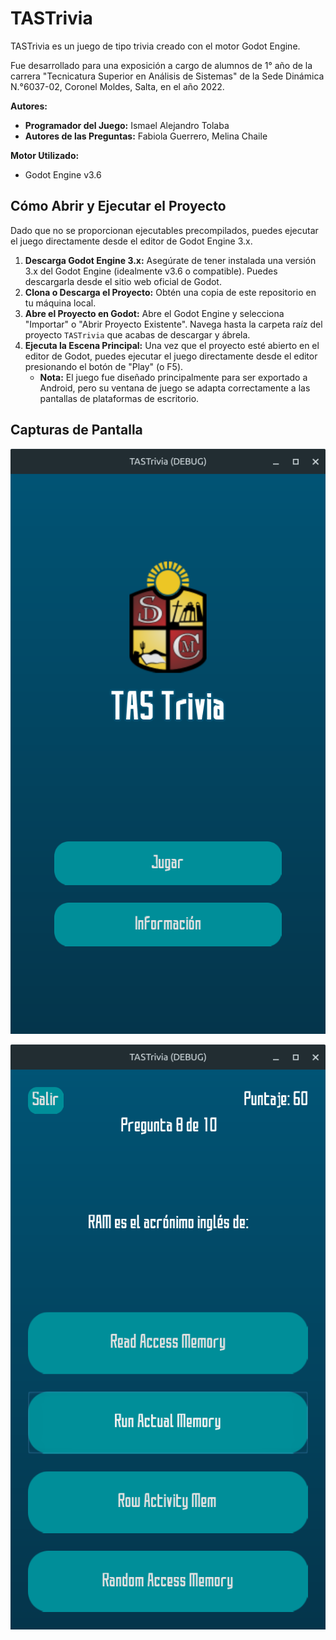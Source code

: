 # TASTrivia

TASTrivia es un juego de tipo trivia creado con el motor Godot Engine.

Fue desarrollado para una exposición a cargo de alumnos de 1° año de la carrera "Tecnicatura Superior en Análisis de Sistemas" de la Sede Dinámica N.°6037-02, Coronel Moldes, Salta, en el año 2022.

**Autores:**

*   **Programador del Juego:** Ismael Alejandro Tolaba
*   **Autores de las Preguntas:** Fabiola Guerrero, Melina Chaile

**Motor Utilizado:**

*   Godot Engine v3.6

## Cómo Abrir y Ejecutar el Proyecto

Dado que no se proporcionan ejecutables precompilados, puedes ejecutar el juego directamente desde el editor de Godot Engine 3.x.

1. **Descarga Godot Engine 3.x:** Asegúrate de tener instalada una versión 3.x del Godot Engine (idealmente v3.6 o compatible). Puedes descargarla desde el sitio web oficial de Godot.
2. **Clona o Descarga el Proyecto:** Obtén una copia de este repositorio en tu máquina local.
3. **Abre el Proyecto en Godot:** Abre el Godot Engine y selecciona "Importar" o "Abrir Proyecto Existente". Navega hasta la carpeta raíz del proyecto `TASTrivia` que acabas de descargar y ábrela.
4. **Ejecuta la Escena Principal:** Una vez que el proyecto esté abierto en el editor de Godot, puedes ejecutar el juego directamente desde el editor presionando el botón de "Play" (o F5).
    * **Nota:** El juego fue diseñado principalmente para ser exportado a Android, pero su ventana de juego se adapta correctamente a las pantallas de plataformas de escritorio.

## Capturas de Pantalla

![Menú del Juego](assets/screenshot_menu.png)

![Captura de pantalla del juego](assets/screenshot_game.png)

